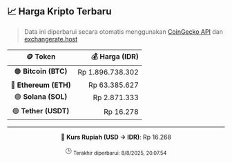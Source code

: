 

<!-- HARGA_KRIPTO -->
## 📈 Harga Kripto Terbaru

> Data ini diperbarui secara otomatis menggunakan [CoinGecko API](https://www.coingecko.com/) dan [exchangerate.host](https://exchangerate.host/)

<div align="center">

| 🪙 Token | 💰 Harga (IDR) |
|:------:|---------------:|
| 🟠 **Bitcoin (BTC)**   | Rp 1.896.738.302 |
| 🔵 **Ethereum (ETH)**  | Rp 63.385.627 |
| 🟣 **Solana (SOL)**    | Rp 2.871.333 |
| 🟢 **Tether (USDT)**   | Rp 16.278 |

---

💱 **Kurs Rupiah (USD → IDR)**: Rp 16.268

🕒 <sub>Terakhir diperbarui: 8/8/2025, 20.07.54</sub>

</div>
<!-- /HARGA_KRIPTO -->